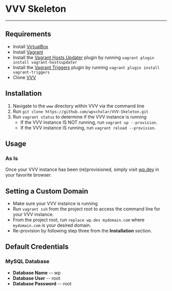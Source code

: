 # VVV Skeleton

---

## Requirements

- Install [VirtualBox](https://www.virtualbox.org/)
- Install [Vagrant](https://www.vagrantup.com/)
- Install the [Vagrant Hosts Updater](https://github.com/cogitatio/vagrant-hostsupdater) plugin by running `vagrant plugin install vagrant-hostsupdater`
- Install the [Vagrant Triggers](https://github.com/emyl/vagrant-triggers) plugin by running `vagrant plugin install vagrant-triggers`
- Clone [VVV](https://github.com/varying-vagrant-vagrants/vvv/)
<!-- - Install [Composer](https://getcomposer.org/) -->

## Installation
1. Navigate to the `www` directory within VVV via the command line
2. Run `git clone https://github.com/wpscholar/VVV-Skeleton.git` <!-- Run `composer create-project wpscholar/vvv-skeleton` -->
3. Run `vagrant status` to determine if the VVV instance is running
	- If the VVV instance IS NOT running, run `vagrant up --provision`.
	- If the VVV instance IS running, run `vagrant reload --provision`.

## Usage

### As Is
Once your VVV instance has been (re)provisioned, simply visit [wp.dev](http://wp.dev) in your favorite browser.

## Setting a Custom Domain
- Make sure your VVV instance is running
- Run `vagrant ssh` from the project root to access the command line for your VVV instance.
- From the project root, run `replace wp.dev mydomain.com` where `mydomain.com` is your desired domain.
- Re-provision by following step three from the **Installation** section.

## Default Credentials

### MySQL Database
- **Database Name** -- wp
- **Database User** -- root
- **Database Password** -- root

